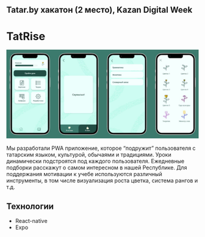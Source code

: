 ## Tatar.by хакатон (2 место), Kazan Digital Week

# TatRise

<img src="https://github.com/T-e-i-l-s/TatRise/blob/master/assets/mokup/TatRise.jpg">

Мы разработали PWA приложение, которое “подружит” пользователя с татарским языком, культурой, обычаями и традициями. Уроки динамически подстроятся под каждого пользователя. Ежедневные подборки расскажут о самом интересном в нашей Республике. 
Для поддержания мотивации к учебе используются различный инструменты, в том числе визуализация роста цветка, система рангов и т.д.

## Технологии

- React-native
- Expo
